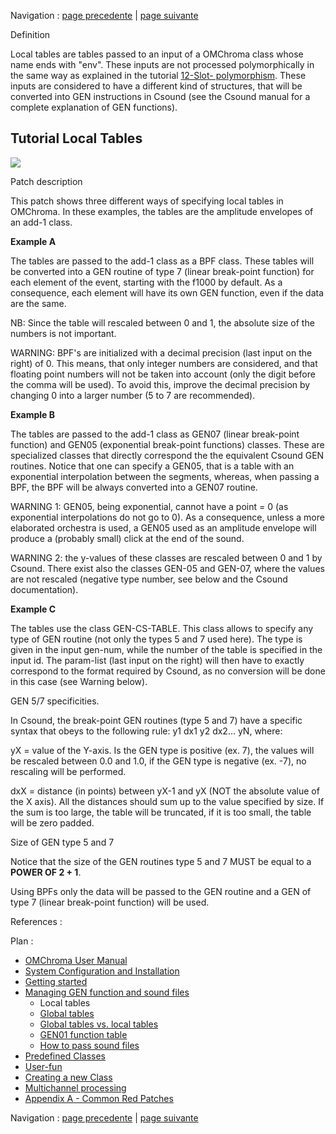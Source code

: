 Navigation : [page
precedente](Managing_GEN_function_and_sound_files "page
précédente\(Managing GEN function and sound files\)") | [page
suivante](02-Global_tables "Next\(Global tables\)")

Definition

Local tables are tables passed to an input of a OMChroma class whose name ends
with "env". These inputs are not processed polymorphically in the same way as
explained in the tutorial [12-Slot-
polymorphism](12-Slots_polymorphism). These inputs are considered to
have a different kind of structures, that will be converted into GEN
instructions in Csound (see the Csound manual for a complete explanation of
GEN functions).

## Tutorial Local Tables

[![](../res/local_tables_1.png)](../res/local_tables.png "Cliquez pour
agrandir")

Patch description

This patch shows three different ways of specifying local tables in OMChroma.
In these examples, the tables are the amplitude envelopes of an add-1 class.

**Example A**

The tables are passed to the add-1 class as a BPF class. These tables will be
converted into a GEN routine of type 7 (linear break-point function) for each
element of the event, starting with the f1000 by default. As a consequence,
each element will have its own GEN function, even if the data are the same.

NB: Since the table will rescaled between 0 and 1, the absolute size of the
numbers is not important.

WARNING: BPF's are initialized with a decimal precision (last input on the
right) of 0. This means, that only integer numbers are considered, and that
floating point numbers will not be taken into account (only the digit before
the comma will be used). To avoid this, improve the decimal precision by
changing 0 into a larger number (5 to 7 are recommended).

 **Example B**

The tables are passed to the add-1 class as GEN07 (linear break-point
function) and GEN05 (exponential break-point functions) classes. These are
specialized classes that directly correspond the the equivalent Csound GEN
routines. Notice that one can specify a GEN05, that is a table with an
exponential interpolation between the segments, whereas, when passing a BPF,
the BPF will be always converted into a GEN07 routine.

WARNING 1: GEN05, being exponential, cannot have a point = 0 (as exponential
interpolations do not go to 0). As a consequence, unless a more elaborated
orchestra is used, a GEN05 used as an amplitude envelope will produce a
(probably small) click at the end of the sound.

WARNING 2: the y-values of these classes are rescaled between 0 and 1 by
Csound. There exist also the classes GEN-05 and GEN-07, where the values are
not rescaled (negative type number, see below and the Csound documentation).

 **Example C**

The tables use the class GEN-CS-TABLE. This class allows to specify any type
of GEN routine (not only the types 5 and 7 used here). The type is given in
the input gen-num, while the number of the table is specified in the input id.
The param-list (last input on the right) will then have to exactly correspond
to the format required by Csound, as no conversion will be done in this case
(see Warning below).

GEN 5/7 specificities.

In Csound, the break-point GEN routines (type 5 and 7) have a specific syntax
that obeys to the following rule: y1 dx1 y2 dx2... yN, where:

yX = value of the Y-axis. Is the GEN type is positive (ex. 7), the values will
be rescaled between 0.0 and 1.0, if the GEN type is negative (ex. -7), no
rescaling will be performed.

dxX = distance (in points) between yX-1 and yX (NOT the absolute value of the
X axis). All the distances should sum up to the value specified by size. If
the sum is too large, the table will be truncated, if it is too small, the
table will be zero padded.

Size of GEN type 5 and 7

Notice that the size of the GEN routines type 5 and 7 MUST be equal to a
**POWER OF 2 + 1**.

Using BPFs only the data will be passed to the GEN routine and a GEN of type 7
(linear break-point function) will be used.

References :

Plan :

  * [OMChroma User Manual](OMChroma)
  * [System Configuration and Installation](Installation)
  * [Getting started](Getting_Started)
  * [Managing GEN function and sound files](Managing_GEN_function_and_sound_files)
    * Local tables
    * [Global tables](02-Global_tables)
    * [Global tables vs. local tables](03-Global_tables_versus_local_tables)
    * [GEN01 function table](04-GEN01_function_table)
    * [How to pass sound files](05-How_to_pass_sound_files)
  * [Predefined Classes](Predefined_classes)
  * [User-fun](User-fun)
  * [Creating a new Class](Creating_a_new_Class)
  * [Multichannel processing](06-Multichannel_processing)
  * [Appendix A - Common Red Patches](A-Appendix-A_Common_red_patches)

Navigation : [page
precedente](Managing_GEN_function_and_sound_files "page
précédente\(Managing GEN function and sound files\)") | [page
suivante](02-Global_tables "Next\(Global tables\)")
